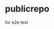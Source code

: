 # publicrepo
for e2e test




































































































































































































































